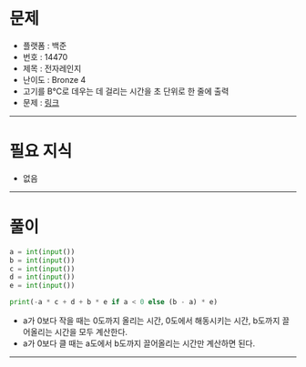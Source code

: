 # 문제
- 플랫폼 : 백준
- 번호 : 14470
- 제목 : 전자레인지
- 난이도 : Bronze 4
- 고기를 B℃로 데우는 데 걸리는 시간을 초 단위로 한 줄에 출력
- 문제 : <a href="https://www.acmicpc.net/problem/14470" target="_blank">링크</a>

---

# 필요 지식
- 없음

---

# 풀이
```python
a = int(input())
b = int(input())
c = int(input())
d = int(input())
e = int(input())

print(-a * c + d + b * e if a < 0 else (b - a) * e)
```
- a가 0보다 작을 때는 0도까지 올리는 시간, 0도에서 해동시키는 시간, b도까지 끌어올리는 시간을 모두 계산한다.
- a가 0보다 클 때는 a도에서 b도까지 끌어올리는 시간만 계산하면 된다.

---
